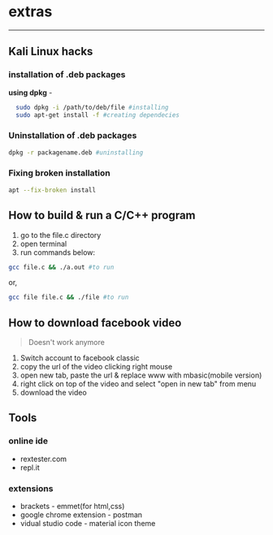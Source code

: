 # extras
---

## Kali Linux hacks
### installation of .deb packages

**using dpkg** -
```bash
  sudo dpkg -i /path/to/deb/file #installing
  sudo apt-get install -f #creating dependecies
```

### Uninstallation of .deb packages
```bash
dpkg -r packagename.deb #uninstalling
```
### Fixing broken installation
```bash
apt --fix-broken install
```
## How to build & run a C/C++ program

1. go to the file.c directory
2. open terminal
3. run commands below:
```bash 
gcc file.c && ./a.out #to run
```
or,
```bash
gcc file file.c && ./file #to run
```

## How to download facebook video
> Doesn't work anymore
1. Switch account to facebook classic
2. copy the url of the video clicking right mouse
3. open new tab, paste the url & replace www with mbasic(mobile version)
4. right click on top of the video and select "open in new tab" from menu
5. download the video

## Tools

### online ide

* rextester.com
* repl.it

### extensions

* brackets - emmet(for html,css)
* google chrome extension - postman
* vidual studio code - material icon theme
